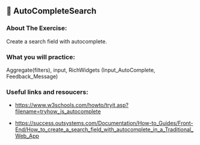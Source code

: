 ## :ledger: AutoCompleteSearch

### About The Exercise:

Create a search field with autocomplete.

### What you will practice:

Aggregate(filters), input, RichWidgets (Input_AutoComplete, Feedback_Message)

### Useful links and resoucers:

- https://www.w3schools.com/howto/tryit.asp?filename=tryhow_js_autocomplete

- https://success.outsystems.com/Documentation/How-to_Guides/Front-End/How_to_create_a_search_field_with_autocomplete_in_a_Traditional_Web_App

